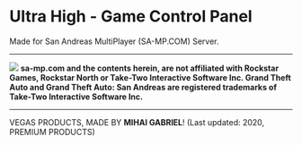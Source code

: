
  # Ultra High - Game Control Panel
  Made for San Andreas MultiPlayer (SA-MP.COM) Server.
  <hr>
  <img src="https://www.sa-mp.com/images/logo.png"/>
  <b>sa-mp.com and the contents herein, are not affiliated with Rockstar Games, Rockstar North or Take-Two Interactive Software Inc.
  Grand Theft Auto and Grand Theft Auto: San Andreas are registered trademarks of Take-Two Interactive Software Inc.</b>
  <hr>
  VEGAS PRODUCTS, MADE BY <b>MIHAI GABRIEL</b>! (Last updated: 2020, PREMIUM PRODUCTS)
